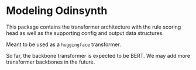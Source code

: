 # Modeling Odinsynth

This package contains the transformer architecture with the rule scoring head as well as the supporting config and output data structures.

Meant to be used as a `huggingface` transformer.

So far, the backbone transformer is expected to be BERT. We may add more transformer backbones in the future.